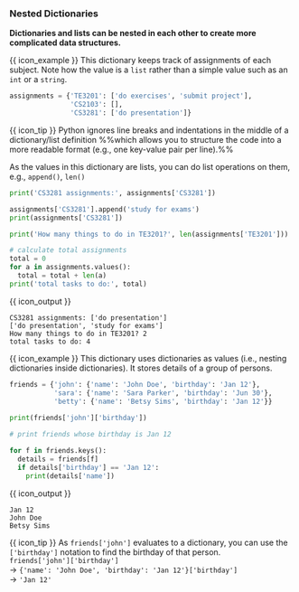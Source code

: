 ### Nested Dictionaries

**Dictionaries and lists can be nested in each other to create more complicated data structures.**

<box>

{{ icon_example }} This dictionary keeps track of assignments of each subject. Note how the value is a `list` rather than a simple value such as an `int` or a `string`.

```python
assignments = {'TE3201': ['do exercises', 'submit project'],
               'CS2103': [],
               'CS3281': ['do presentation']}
```
{{ icon_tip }} Python ignores line breaks and indentations in the middle of a dictionary/list definition %%which allows you to structure the code into a more readable format (e.g., one key-value pair per line).%%

As the values in this dictionary are lists, you can do list operations on them, e.g., `append()`, `len()`

```python
print('CS3281 assignments:', assignments['CS3281'])

assignments['CS3281'].append('study for exams')
print(assignments['CS3281'])

print('How many things to do in TE3201?', len(assignments['TE3201']))

# calculate total assignments
total = 0
for a in assignments.values():
  total = total + len(a)
print('total tasks to do:', total)
```
{{ icon_output }}
```
CS3281 assignments: ['do presentation']
['do presentation', 'study for exams']
How many things to do in TE3201? 2
total tasks to do: 4
```

</box>

<include src="exercisePanel.md" boilerplate var-title="Inning-Scores" var-file="e-inningScores.md" />

<box>

{{ icon_example }} This dictionary uses dictionaries as values (i.e., nesting dictionaries inside dictionaries). It stores details of a group of persons.

```python
friends = {'john': {'name': 'John Doe', 'birthday': 'Jan 12'},
           'sara': {'name': 'Sara Parker', 'birthday': 'Jun 30'},
           'betty': {'name': 'Betsy Sims', 'birthday': 'Jan 12'}}
           
print(friends['john']['birthday'])

# print friends whose birthday is Jan 12

for f in friends.keys():
  details = friends[f]
  if details['birthday'] == 'Jan 12':
    print(details['name'])
```
{{ icon_output }}
```
Jan 12
John Doe
Betsy Sims
```

{{ icon_tip }} As `friends['john']` evaluates to a dictionary, you can use the `['birthday']` notation to find the birthday of that person.<br>
`friends['john']['birthday']`<br>
→ `{'name': 'John Doe', 'birthday': 'Jan 12'}['birthday']`<br>
→ `'Jan 12'`

</box>

<include src="exercisePanel.md" boilerplate var-title="Player Stats" var-file="e-playerStats.md" />
<include src="exercisePanel.md" boilerplate var-title="Grade Report" var-file="e-gradeReport.md" />
<include src="exercisePanel.md" boilerplate var-title="Inventory Report" var-file="e-inventoryReport.md" />